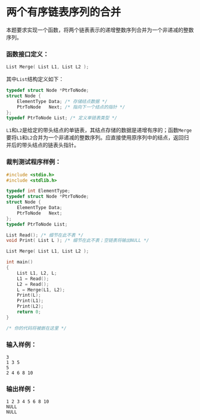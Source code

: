 # 两个有序链表序列的合并
本题要求实现一个函数，将两个链表表示的递增整数序列合并为一个非递减的整数序列。

### 函数接口定义：
```c++
List Merge( List L1, List L2 );
```

其中`List`结构定义如下：
```c++
typedef struct Node *PtrToNode;
struct Node {
    ElementType Data; /* 存储结点数据 */
    PtrToNode   Next; /* 指向下一个结点的指针 */
};
typedef PtrToNode List; /* 定义单链表类型 */
```
`L1`和`L2`是给定的带头结点的单链表，其结点存储的数据是递增有序的；函数`Merge`要将`L1`和`L2`合并为一个非递减的整数序列。应直接使用原序列中的结点，返回归并后的带头结点的链表头指针。

### 裁判测试程序样例：
```c++
#include <stdio.h>
#include <stdlib.h>

typedef int ElementType;
typedef struct Node *PtrToNode;
struct Node {
    ElementType Data;
    PtrToNode   Next;
};
typedef PtrToNode List;

List Read(); /* 细节在此不表 */
void Print( List L ); /* 细节在此不表；空链表将输出NULL */

List Merge( List L1, List L2 );

int main()
{
    List L1, L2, L;
    L1 = Read();
    L2 = Read();
    L = Merge(L1, L2);
    Print(L);
    Print(L1);
    Print(L2);
    return 0;
}

/* 你的代码将被嵌在这里 */
```

### 输入样例：
```in
3
1 3 5
5
2 4 6 8 10
```

### 输出样例：
```out
1 2 3 4 5 6 8 10 
NULL
NULL
```
